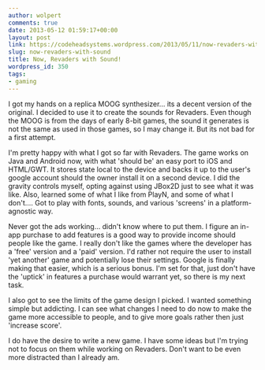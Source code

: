 ```yaml
---
author: wolpert
comments: true
date: 2013-05-12 01:59:17+00:00
layout: post
link: https://codeheadsystems.wordpress.com/2013/05/11/now-revaders-with-sound/
slug: now-revaders-with-sound
title: Now, Revaders with Sound!
wordpress_id: 350
tags:
- gaming
---
```


I got my hands on a replica MOOG synthesizer... its a decent version of the original. I decided to use it to create the sounds for Revaders. Even though the MOOG is from the days of early 8-bit games, the sound it generates is not the same as used in those games, so I may change it. But its not bad for a first attempt.

I'm pretty happy with what I got so far with Revaders. The game works on Java and Android now, with what 'should be' an easy port to iOS and HTML/GWT. It stores state local to the device and backs it up to the user's google account should the owner install it on a second device. I did the gravity controls myself, opting against using JBox2D just to see what it was like. Also, learned some of what I like from PlayN, and some of what I don't.... Got to play with fonts, sounds, and various 'screens' in a platform-agnostic way. 

Never got the ads working... didn't know where to put them. I figure an in-app purchase to add features is a good way to provide income should people like the game. I really don't like the games where the developer has a 'free' version and a 'paid' version. I'd rather not require the user to install 'yet another' game and potentially lose their settings. Google is finally making that easier, which is a serious bonus. I'm set for that, just don't have the 'uptick' in features a purchase would warrant yet, so there is my next task.

I also got to see the limits of the game design I picked. I wanted something simple but addicting. I can see what changes I need to do now to make the game more accessible to people, and to give more goals rather then just 'increase score'.

I do have the desire to write a new game. I have some ideas but I'm trying not to focus on them while working on Revaders. Don't want to be even more distracted than I already am.
